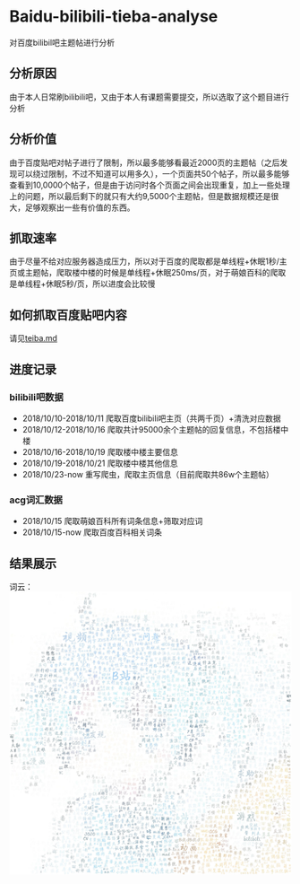 # Baidu-bilibili-tieba-analyse
对百度bilibil吧主题帖进行分析

## 分析原因
由于本人日常刷bilibili吧，又由于本人有课题需要提交，所以选取了这个题目进行分析

## 分析价值
由于百度贴吧对帖子进行了限制，所以最多能够看最近2000页的主题帖（之后发现可以绕过限制，不过不知道可以用多久），一个页面共50个帖子，所以最多能够查看到10,0000个帖子，但是由于访问时各个页面之间会出现重复，加上一些处理上的问题，所以最后剩下的就只有大约9,5000个主题帖，但是数据规模还是很大，足够观察出一些有价值的东西。

## 抓取速率
由于尽量不给对应服务器造成压力，所以对于百度的爬取都是单线程+休眠1秒/主页或主题帖，爬取楼中楼的时候是单线程+休眠250ms/页，对于萌娘百科的爬取是单线程+休眠5秒/页，所以进度会比较慢

## 如何抓取百度贴吧内容
请见[teiba.md](https://github.com/yu132/Baidu-bilibili-tieba-analyse/blob/master/tieba.md)  

## 进度记录

### bilibili吧数据
+ 2018/10/10-2018/10/11 爬取百度bilibili吧主页（共两千页）+清洗对应数据
+ 2018/10/12-2018/10/16 爬取共计95000余个主题帖的回复信息，不包括楼中楼
+ 2018/10/16-2018/10/19 爬取楼中楼主要信息
+ 2018/10/19-2018/10/21 爬取楼中楼其他信息
+ 2018/10/23-now 重写爬虫，爬取主页信息（目前爬取共86w个主题帖）

### acg词汇数据
+ 2018/10/15 爬取萌娘百科所有词条信息+筛取对应词
+ 2018/10/15-now 爬取百度百科相关词条

## 结果展示
词云：
![b吧娘](https://github.com/yu132/Baidu-bilibili-tieba-analyse/blob/master/pic2.jpg) 
